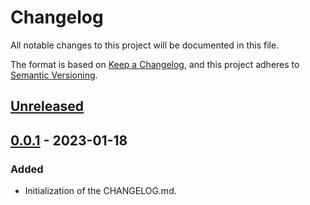 # Changelog

All notable changes to this project will be documented in this file.

The format is based on [Keep a Changelog](https://keepachangelog.com/en/1.0.0/),
and this project adheres to [Semantic Versioning](https://semver.org/spec/v2.0.0.html).

## [Unreleased]

## [0.0.1] - 2023-01-18

### Added

- Initialization of the CHANGELOG.md.

[unreleased]: https://github.com/Ronho/prinvars/compare/v0.1.0...HEAD
[0.0.1]: https://github.com/Ronho/personal-website/tree/v0.1.0